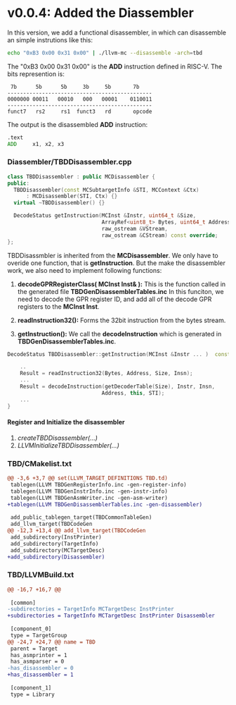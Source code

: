 # v0.0.4: Added the Diassembler
In this version, we add a functional disassembler, in which can disassemble an simple instrutions like this:
```bash
echo "0xB3 0x00 0x31 0x00" | ./llvm-mc --disassemble -arch=tbd
```
The "0xB3 0x00 0x31 0x00" is the **ADD** instruction defined in RISC-V. The bits represention is:
```text
 7b      5b      5b     3b     5b       7b
----------------------------------------------
0000000 00011   00010   000   00001    0110011
----------------------------------------------
funct7   rs2     rs1  funct3   rd       opcode
```
The output is the disassembled **ADD** instruction:
```asm
.text
ADD     x1, x2, x3
```
### Diassembler/TBDDisassembler.cpp
```c++
class TBDDisassembler : public MCDisassembler {
public:
  TBDDisassembler(const MCSubtargetInfo &STI, MCContext &Ctx)
      : MCDisassembler(STI, Ctx) {}
  virtual ~TBDDisassembler() {}

  DecodeStatus getInstruction(MCInst &Instr, uint64_t &Size,
                              ArrayRef<uint8_t> Bytes, uint64_t Address,
                              raw_ostream &VStream,
                              raw_ostream &CStream) const override;
};
```

TBDDisassmbler is inherited from the **MCDisassembler**. We only have to overide one function, that is **getInstruction**.
But the make the disassembler work, we also need to implement following functions:

1. **decodeGPRRegisterClass( MCInst Inst& ):** This is the function called in the generated file **TBDGenDisassemblerTables.inc** 
In this funciton, we need to decode the GPR register ID, and add all of the decode GPR registers to the **MCInst Inst**.

2. **readInstruction32():** Forms the 32bit instruction from the bytes stream.

3. **getInstruction():** We call the **decodeInstruction** which is generated in **TBDGenDisassemblerTables.inc**.

```c++
DecodeStatus TBDDisassembler::getInstruction(MCInst &Instr ... )  const {

    ..
    Result = readInstruction32(Bytes, Address, Size, Insn);
    ...
    Result = decodeInstruction(getDecoderTable(Size), Instr, Insn,
                              Address, this, STI);
    ...
}
```
#### Register and Initialize the disassembler

1. *createTBDDisassembler(...)*
2. *LLVMInitializeTBDDisassembler(...)*


### TBD/CMakelist.txt
```diff
@@ -3,6 +3,7 @@ set(LLVM_TARGET_DEFINITIONS TBD.td)
 tablegen(LLVM TBDGenRegisterInfo.inc -gen-register-info)
 tablegen(LLVM TBDGenInstrInfo.inc -gen-instr-info)
 tablegen(LLVM TBDGenAsmWriter.inc -gen-asm-writer)
+tablegen(LLVM TBDGenDisassemblerTables.inc -gen-disassembler)
 
 add_public_tablegen_target(TBDCommonTableGen)
 add_llvm_target(TBDCodeGen
@@ -12,3 +13,4 @@ add_llvm_target(TBDCodeGen
 add_subdirectory(InstPrinter)
 add_subdirectory(TargetInfo)
 add_subdirectory(MCTargetDesc)
+add_subdirectory(Disassembler)
```
### TBD/LLVMBuild.txt
```diff
@@ -16,7 +16,7 @@
 
 [common]
-subdirectories = TargetInfo MCTargetDesc InstPrinter
+subdirectories = TargetInfo MCTargetDesc InstPrinter Disassembler
 
 [component_0]
 type = TargetGroup
@@ -24,7 +24,7 @@ name = TBD
 parent = Target
 has_asmprinter = 1
 has_asmparser = 0
-has_disassembler = 0
+has_disassembler = 1
 
 [component_1]
 type = Library
```
